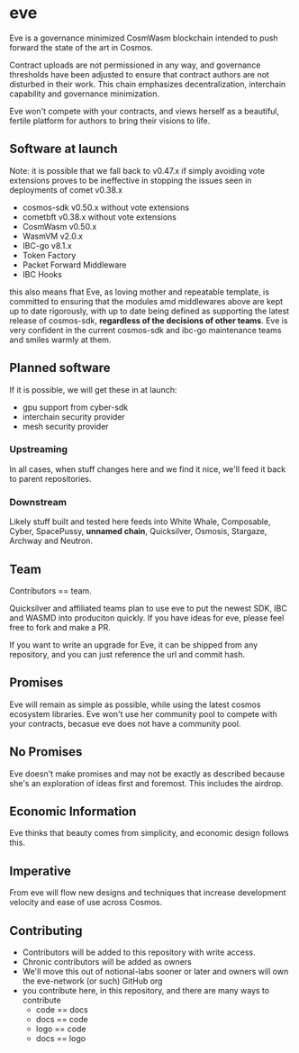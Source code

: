 # eve

Eve is a governance minimized CosmWasm blockchain intended to push forward the state of the art in Cosmos.  

Contract uploads are not permissioned in any way, and governance thresholds have been adjusted to ensure that contract authors are not disturbed in their work.   This chain emphasizes decentralization, interchain capability and governance minimization.  

Eve won't compete with your contracts, and views herself as a beautiful, fertile platform for authors to bring their visions to life.  

## Software at launch

Note: it is possible that we fall back to v0.47.x if simply avoiding vote extensions proves to be ineffective in stopping the issues seen in deployments of comet v0.38.x

* cosmos-sdk v0.50.x without vote extensions
* cometbft v0.38.x without vote extensions
* CosmWasm v0.50.x
* WasmVM v2.0.x
* IBC-go v8.1.x
* Token Factory
* Packet Forward Middleware
* IBC Hooks

this also means fhat Eve, as loving mother and repeatable template, is committed to ensuring that the modules amd middlewares above are kept up to date rigorously, with up to date being defined as supporting the latest release of cosmos-sdk, **regardless of the decisions of other teams**.  Eve is very confident in the current cosmos-sdk and ibc-go maintenance teams and smiles warmly at them.

## Planned software

If it is possible, we will get these in at launch:

* gpu support from cyber-sdk
* interchain security provider
* mesh security provider

### Upstreaming

In all cases, when stuff changes here and we find it nice, we'll feed it back to parent repositories.

### Downstream

Likely stuff built and tested here feeds into White Whale, Composable, Cyber, SpacePussy, **unnamed chain**, Quicksilver, Osmosis, Stargaze, Archway and Neutron.

## Team

Contributors == team.

Quicksilver and affiliated teams plan to use eve to put the newest SDK, IBC and WASMD into produciton quickly.  If you have ideas for eve, please feel free to fork and make a PR.  

If you want to write an upgrade for Eve, it can be shipped from any repository, and you can just reference the url and commit hash.

## Promises

Eve will remain as simple as possible, while using the latest cosmos ecosystem libraries.  Eve won't use her community pool to compete with your contracts, becasue eve does not have a community pool.


## No Promises

Eve doesn't make promises and may not be exactly as described because she's an exploration of ideas first and foremost.  This includes the airdrop.  



## Economic Information

Eve thinks that beauty comes from simplicity, and economic design follows this.

## Imperative

From eve will flow new designs and techniques that increase development velocity and ease of use across Cosmos.  

## Contributing

* Contributors will be added to this repository with write access.
* Chronic contributors will be added as owners
* We'll move this out of notional-labs sooner or later and owners will own the eve-network (or such) GitHub org
* you contribute here, in this repository, and there are many ways to contribute
  * code == docs
  * docs == code
  * logo == code
  * docs == logo
